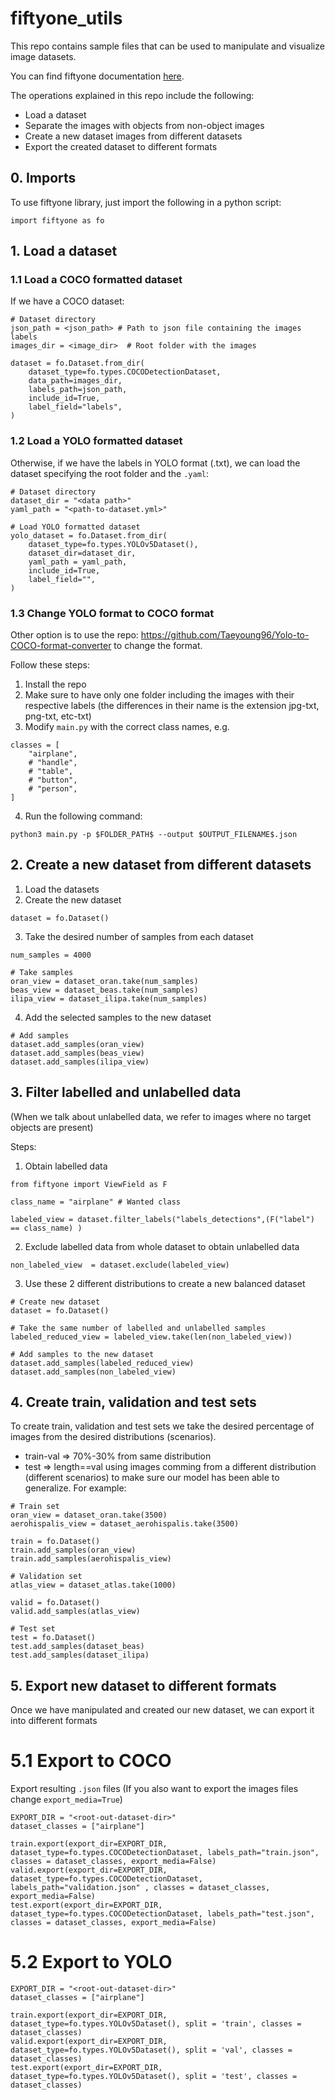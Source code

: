 # fiftyone_utils

This repo contains sample files that can be used to manipulate and visualize image datasets.

You can find fiftyone documentation [here](https://voxel51.com/docs/fiftyone/ "Fiftyone documentation").

The operations explained in this repo include the following:
- Load a dataset
- Separate the images with objects from non-object images
- Create a new dataset images from different datasets
- Export the created dataset to different formats


## 0. Imports
To use fiftyone library, just import the following in a python script:
```
import fiftyone as fo
```

## 1. Load a dataset
### 1.1 Load a COCO formatted dataset

If we have a COCO dataset:

```
# Dataset directory
json_path = <json_path> # Path to json file containing the images labels 
images_dir = <image_dir>  # Root folder with the images

dataset = fo.Dataset.from_dir(
    dataset_type=fo.types.COCODetectionDataset, 
    data_path=images_dir,
    labels_path=json_path,
    include_id=True,
    label_field="labels",
)
```

### 1.2 Load a YOLO formatted dataset

Otherwise, if we have the labels in YOLO format (.txt), we can load the dataset specifying the root folder and the `.yaml`:

```
# Dataset directory
dataset_dir = "<data path>"
yaml_path = "<path-to-dataset.yml>"

# Load YOLO formatted dataset
yolo_dataset = fo.Dataset.from_dir(
    dataset_type=fo.types.YOLOv5Dataset(),
    dataset_dir=dataset_dir,
    yaml_path = yaml_path,
    include_id=True,
    label_field="",
)
```

### 1.3 Change YOLO format to COCO format
Other option is to use the repo: https://github.com/Taeyoung96/Yolo-to-COCO-format-converter to change the format.

Follow these steps:
1. Install the repo
2. Make sure to have only one folder including the images with their respective labels (the differences in their name is the extension jpg-txt, png-txt, etc-txt)
3. Modify `main.py` with the correct class names, e.g.
```
classes = [
    "airplane",
    # "handle",
    # "table",
    # "button",
    # "person",
]

```
4. Run the following command:
```
python3 main.py -p $FOLDER_PATH$ --output $OUTPUT_FILENAME$.json
```

## 2. Create a new dataset from different datasets
1. Load the datasets
2. Create the new dataset
```
dataset = fo.Dataset()
```
3. Take the desired number of samples from each dataset
```
num_samples = 4000

# Take samples
oran_view = dataset_oran.take(num_samples)
beas_view = dataset_beas.take(num_samples)
ilipa_view = dataset_ilipa.take(num_samples)
```

4. Add the selected samples to the new dataset
```
# Add samples
dataset.add_samples(oran_view)
dataset.add_samples(beas_view)
dataset.add_samples(ilipa_view)
```


## 3. Filter labelled and unlabelled data
(When we talk about unlabelled data, we refer to images where no target objects are present)

Steps:
1. Obtain labelled data
```
from fiftyone import ViewField as F

class_name = "airplane" # Wanted class

labeled_view = dataset.filter_labels("labels_detections",(F("label") == class_name) )
```

2. Exclude labelled data from whole dataset to obtain unlabelled data
```
non_labeled_view  = dataset.exclude(labeled_view)
```

3. Use these 2 different distributions to create a new balanced dataset
```
# Create new dataset
dataset = fo.Dataset()

# Take the same number of labelled and unlabelled samples
labeled_reduced_view = labeled_view.take(len(non_labeled_view))

# Add samples to the new dataset 
dataset.add_samples(labeled_reduced_view)
dataset.add_samples(non_labeled_view)
```
## 4. Create train, validation and test sets
To create train, validation and test sets we take the desired percentage of images from the desired distributions (scenarios). 
- train-val => 70%-30% from same distribution
- test => length==val using images comming from a different distribution (different scenarios) to make sure our model has been able to generalize.
For example:
```
# Train set
oran_view = dataset_oran.take(3500)
aerohispalis_view = dataset_aerohispalis.take(3500)
 
train = fo.Dataset()
train.add_samples(oran_view)
train.add_samples(aerohispalis_view)

# Validation set
atlas_view = dataset_atlas.take(1000)

valid = fo.Dataset()
valid.add_samples(atlas_view)

# Test set
test = fo.Dataset()
test.add_samples(dataset_beas)
test.add_samples(dataset_ilipa)
```

## 5. Export new dataset to different formats
Once we have manipulated and created our new dataset, we can export it into different formats
# 5.1 Export to COCO
Export resulting `.json` files (If you also want to export the images files change `export_media=True`)
```
EXPORT_DIR = "<root-out-dataset-dir>"
dataset_classes = ["airplane"]

train.export(export_dir=EXPORT_DIR, dataset_type=fo.types.COCODetectionDataset, labels_path="train.json", classes = dataset_classes, export_media=False)
valid.export(export_dir=EXPORT_DIR, dataset_type=fo.types.COCODetectionDataset, labels_path="validation.json" , classes = dataset_classes, export_media=False)
test.export(export_dir=EXPORT_DIR, dataset_type=fo.types.COCODetectionDataset, labels_path="test.json", classes = dataset_classes, export_media=False)
```

# 5.2 Export to YOLO
```
EXPORT_DIR = "<root-out-dataset-dir>"
dataset_classes = ["airplane"]

train.export(export_dir=EXPORT_DIR, dataset_type=fo.types.YOLOv5Dataset(), split = 'train', classes = dataset_classes)
valid.export(export_dir=EXPORT_DIR, dataset_type=fo.types.YOLOv5Dataset(), split = 'val', classes = dataset_classes)
test.export(export_dir=EXPORT_DIR, dataset_type=fo.types.YOLOv5Dataset(), split = 'test', classes = dataset_classes)
```